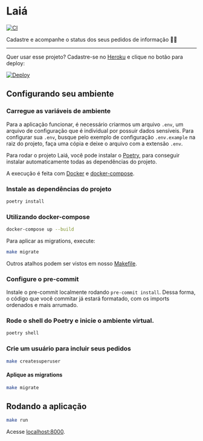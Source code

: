 # Laiá

[![CI](https://github.com/DadosAbertosDeFeira/pedidos/actions/workflows/ci.yml/badge.svg)](https://github.com/DadosAbertosDeFeira/pedidos/actions/workflows/ci.yml)

Cadastre e acompanhe o status dos seus pedidos de informação 📃✨

----

Quer usar esse projeto? Cadastre-se no [Heroku](https://heroku.comhttps://heroku.com) e clique no botão para deploy:

[![Deploy](https://www.herokucdn.com/deploy/button.svg)](https://heroku.com/deploy?template=https://github.com/DadosAbertosDeFeira/laia)

## Configurando seu ambiente

### Carregue as variáveis de ambiente

Para a aplicação funcionar, é necessário criarmos um arquivo `.env`, um arquivo de configuração que é individual por possuir dados sensíveis.
Para configurar sua `.env`, busque pelo exemplo de configuração `.env.example` na raiz do projeto,
faça uma cópia e deixe o arquivo com a extensão `.env`.

Para rodar o projeto Laiá, você pode instalar o [Poetry](https://python-poetry.org/docs/master/#installation),
para conseguir instalar automaticamente todas as dependências do projeto.

A execução é feita com [Docker](https://www.docker.com/) e [docker-compose](https://docs.docker.com/compose/).

### Instale as dependências do projeto

```bash
poetry install
```

### Utilizando docker-compose

```bash
docker-compose up --build
```

Para aplicar as migrations, execute:

```bash
make migrate
```

Outros atalhos podem ser vistos em nosso [Makefile](Makefile).

### Configure o pre-commit

Instale o pre-commit localmente rodando `pre-commit install`. Dessa forma,
o código que você commitar já estará formatado, com os imports ordenados e mais arrumado.

### Rode o shell do Poetry e inicie o ambiente virtual.

```bash
poetry shell
```

### Crie um usuário para incluir seus pedidos

```bash
make createsuperuser
```

#### Aplique as migrations

```bash
make migrate
```

## Rodando a aplicação

```bash
make run
```

Acesse [localhost:8000](http://localhost:8000).
